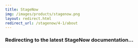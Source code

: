 ```yaml
---
title: StageNow
img: /images/products/stagenow.png
layout: redirect.html
redirect_url: /stagenow/4-1/about
---
```


### Redirecting to the latest StageNow documentation...
